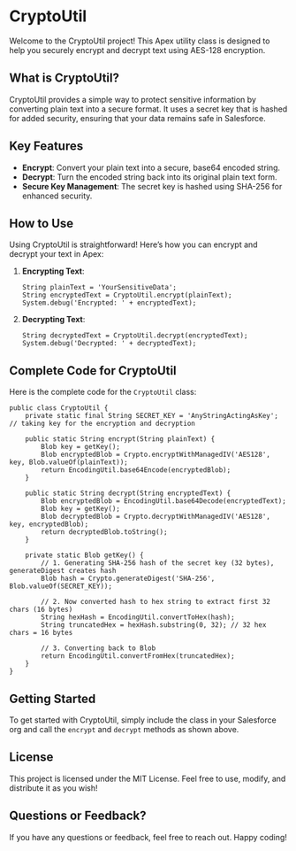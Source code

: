 # CryptoUtil

Welcome to the CryptoUtil project! This Apex utility class is designed to help you securely encrypt and decrypt text using AES-128 encryption.

## What is CryptoUtil?

CryptoUtil provides a simple way to protect sensitive information by converting plain text into a secure format. It uses a secret key that is hashed for added security, ensuring that your data remains safe in Salesforce.

## Key Features

- **Encrypt**: Convert your plain text into a secure, base64 encoded string.
- **Decrypt**: Turn the encoded string back into its original plain text form.
- **Secure Key Management**: The secret key is hashed using SHA-256 for enhanced security.

## How to Use

Using CryptoUtil is straightforward! Here’s how you can encrypt and decrypt your text in Apex:

1. **Encrypting Text**:
   ```apex
   String plainText = 'YourSensitiveData';
   String encryptedText = CryptoUtil.encrypt(plainText);
   System.debug('Encrypted: ' + encryptedText);
   ```

2. **Decrypting Text**:
   ```apex
   String decryptedText = CryptoUtil.decrypt(encryptedText);
   System.debug('Decrypted: ' + decryptedText);
   ```

## Complete Code for CryptoUtil

Here is the complete code for the `CryptoUtil` class:

```apex
public class CryptoUtil {
    private static final String SECRET_KEY = 'AnyStringActingAsKey'; // taking key for the encryption and decryption

    public static String encrypt(String plainText) {
        Blob key = getKey();
        Blob encryptedBlob = Crypto.encryptWithManagedIV('AES128', key, Blob.valueOf(plainText));
        return EncodingUtil.base64Encode(encryptedBlob);
    }

    public static String decrypt(String encryptedText) {
        Blob encryptedBlob = EncodingUtil.base64Decode(encryptedText);
        Blob key = getKey();
        Blob decryptedBlob = Crypto.decryptWithManagedIV('AES128', key, encryptedBlob);
        return decryptedBlob.toString();
    }

    private static Blob getKey() {
        // 1. Generating SHA-256 hash of the secret key (32 bytes), generateDigest creates hash
        Blob hash = Crypto.generateDigest('SHA-256', Blob.valueOf(SECRET_KEY));
        
        // 2. Now converted hash to hex string to extract first 32 chars (16 bytes)
        String hexHash = EncodingUtil.convertToHex(hash);
        String truncatedHex = hexHash.substring(0, 32); // 32 hex chars = 16 bytes
        
        // 3. Converting back to Blob
        return EncodingUtil.convertFromHex(truncatedHex);
    }
}
```

## Getting Started

To get started with CryptoUtil, simply include the class in your Salesforce org and call the `encrypt` and `decrypt` methods as shown above.

## License

This project is licensed under the MIT License. Feel free to use, modify, and distribute it as you wish!

## Questions or Feedback?

If you have any questions or feedback, feel free to reach out. Happy coding!
